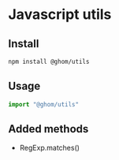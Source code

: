# Javascript utils

## Install

```bash
npm install @ghom/utils
```

## Usage

```javascript
import "@ghom/utils"
```

## Added methods

- RegExp.matches()